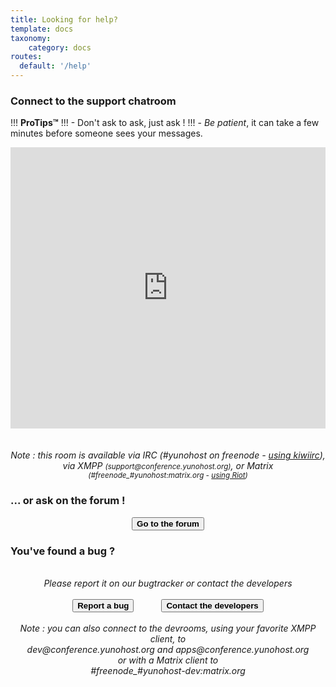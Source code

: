 ```yaml
---
title: Looking for help?
template: docs
taxonomy:
    category: docs
routes:
  default: '/help'
---
```


<h3>Connect to the support chatroom</h3>

!!! **ProTips™**
!!! - Don't ask to ask, just ask !
!!! - *Be patient*, it can take a few minutes before someone sees your messages.

<center>

<iframe src="https://kiwiirc.com/nextclient/?settings=7b72a0a81838360686798199ed53624f" style="width:100%;height:450px;border:0;display:block"></iframe>

</br>
</br>
<em>Note : this room is available via IRC (#yunohost on freenode - <a href="https://kiwiirc.com/nextclient/?settings=7b72a0a81838360686798199ed53624f">using kiwiirc</a>), via XMPP <small>(support@conference.yunohost.org)</small>, or Matrix <small>(#freenode_#yunohost:matrix.org - <a target="_blank" href="https://riot.im/app/#/room/#yunohost:matrix.org">using Riot</a>)</small></em>
</center>

<h3>... or ask on the forum !</h3>

<center>
<button id="goForum" type="button" class="btn btn-success" style="font-weight:bold;">
            <span class="glyphicon glyphicon-comment"></span> Go to the forum
          </button>
</center>

<h3>You've found a bug ?</h3>

<center>
<br>
<em>Please report it on our bugtracker or contact the developers</em><br><br>
<button id="goBugtracker" type="button" class="btn btn-warning" style="font-weight:bold;">
            <span class="glyphicon glyphicon-exclamation-sign"></span> Report a bug
          </button>
<button id="goDevroom" type="button" class="btn btn-warning" style="font-weight:bold; margin-left:40px">
            <span class="glyphicon glyphicon-comment"></span> Contact the developers
          </button>
</br>
</br>
<em>Note : you can also connect to the devrooms, using your favorite XMPP client, to </br>
dev@conference.yunohost.org and apps@conference.yunohost.org</br>
or with a Matrix client to</br>
#freenode_#yunohost-dev:matrix.org</em>
</center>

<script>

document.getElementById("goForum").onclick = function() {
    window.location.href = "https://forum.yunohost.org/latest";
}
document.getElementById("goBugtracker").onclick = function() {
    window.location.href = "https://github.com/yunohost/issues/issues";
}
document.getElementById("goDevroom").onclick = function() {
    window.location.href = "https://kiwiirc.com/client/irc.freenode.net/yunohost-dev";
}
</script>

